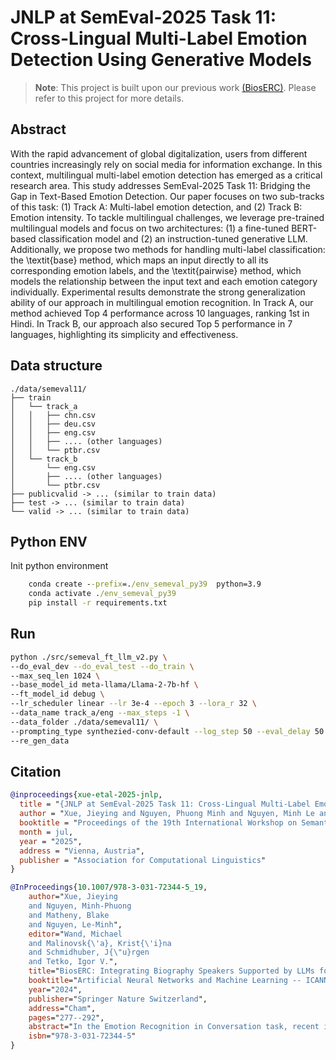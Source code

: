 # JNLP at SemEval-2025 Task 11: Cross-Lingual Multi-Label Emotion Detection Using Generative Models
> **Note**: This project is built upon our previous work [(BiosERC)](https://github.com/yingjie7/BiosERC). Please refer to this project for more details. 
## Abstract 

With the rapid advancement of global digitalization, users from different countries increasingly rely on social media for information exchange. In this context, multilingual multi-label emotion detection has emerged as a critical research area.
This study addresses SemEval-2025 Task 11: Bridging the Gap in Text-Based Emotion Detection. Our paper focuses on two sub-tracks of this task: (1) Track A: Multi-label emotion detection, and (2) Track B: Emotion intensity.
To tackle multilingual challenges, we leverage pre-trained multilingual models and focus on two architectures: (1) a fine-tuned BERT-based classification model and (2) an instruction-tuned generative LLM. Additionally, we propose two methods for handling multi-label classification: the \textit{base} method, which maps an input directly to all its corresponding emotion labels, and the \textit{pairwise} method, which models the relationship between the input text and each emotion category individually.
Experimental results demonstrate the strong generalization ability of our approach in multilingual emotion recognition. In Track A, our method achieved Top 4 performance across 10 languages, ranking 1st in Hindi. In Track B, our approach also secured Top 5 performance in 7 languages, highlighting its simplicity and effectiveness.

## Data structure 
```
./data/semeval11/
├── train
│   └── track_a
│   │   ├── chn.csv
│   │   ├── deu.csv
│   │   ├── eng.csv 
│   │   ├── .... (other languages)
│   │   └── ptbr.csv
│   └── track_b
│       └── eng.csv 
│       ├── .... (other languages)
│       └── ptbr.csv
├── publicvalid -> ... (similar to train data)
├── test -> ... (similar to train data)
└── valid -> ... (similar to train data)
```
##  Python ENV 
Init python environment 
```cmd
    conda create --prefix=./env_semeval_py39  python=3.9
    conda activate ./env_semeval_py39 
    pip install -r requirements.txt
```

## Run 

```bash 
python ./src/semeval_ft_llm_v2.py \
--do_eval_dev --do_eval_test --do_train \
--max_seq_len 1024 \
--base_model_id meta-llama/Llama-2-7b-hf \
--ft_model_id debug \
--lr_scheduler linear --lr 3e-4 --epoch 3 --lora_r 32 \
--data_name track_a/eng --max_steps -1 \
--data_folder ./data/semeval11/ \
--prompting_type synthezied-conv-default --log_step 50 --eval_delay 50 \
--re_gen_data 
```

## Citation 
```bibtex
@inproceedings{xue-etal-2025-jnlp,
  title = "{JNLP at SemEval-2025 Task 11: Cross-Lingual Multi-Label Emotion Detection Using Generative Models}",
  author = "Xue, Jieying and Nguyen, Phuong Minh and Nguyen, Minh Le and Liu, Xin",
  booktitle = "Proceedings of the 19th International Workshop on Semantic Evaluation (SemEval-2025)",
  month = jul,
  year = "2025",
  address = "Vienna, Austria",
  publisher = "Association for Computational Linguistics"
}
```

```bibtex
@InProceedings{10.1007/978-3-031-72344-5_19,
    author="Xue, Jieying
    and Nguyen, Minh-Phuong
    and Matheny, Blake
    and Nguyen, Le-Minh",
    editor="Wand, Michael
    and Malinovsk{\'a}, Krist{\'i}na
    and Schmidhuber, J{\"u}rgen
    and Tetko, Igor V.",
    title="BiosERC: Integrating Biography Speakers Supported by LLMs for ERC Tasks",
    booktitle="Artificial Neural Networks and Machine Learning -- ICANN 2024",
    year="2024",
    publisher="Springer Nature Switzerland",
    address="Cham",
    pages="277--292",
    abstract="In the Emotion Recognition in Conversation task, recent investigations have utilized attention mechanisms exploring relationships among utterances from intra- and inter-speakers for modeling emotional interaction between them. However, attributes such as speaker personality traits remain unexplored and present challenges in terms of their applicability to other tasks or compatibility with diverse model architectures. Therefore, this work introduces a novel framework named BiosERC, which investigates speaker characteristics in a conversation. By employing Large Language Models (LLMs), we extract the ``biographical information'' of the speaker within a conversation as supplementary knowledge injected into the model to classify emotional labels for each utterance. Our proposed method achieved state-of-the-art (SOTA) results on three famous benchmark datasets: IEMOCAP, MELD, and EmoryNLP, demonstrating the effectiveness and generalization of our model and showcasing its potential for adaptation to various conversation analysis tasks. Our source code is available at https://github.com/yingjie7/BiosERC.",
    isbn="978-3-031-72344-5"
}

```